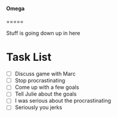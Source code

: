 #### Omega
=====

Stuff is going down up in here

# Task List
- [ ] Discuss game with Marc
- [ ] Stop procrastinating
- [ ] Come up with a few goals
- [ ] Tell Julie about the goals
- [ ] I was serious about the procrastinating
- [ ] Seriously you jerks
